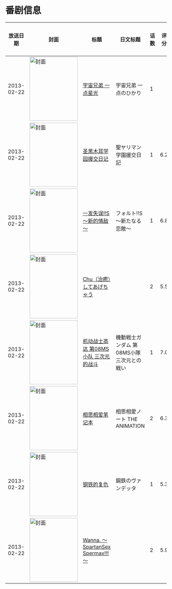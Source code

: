 # 番剧信息

|放送日期|封面|标题|日文标题|话数|评分|评分人数|
|---|---|---|---|---|---|---|
|2013-02-22|<img src="https://lain.bgm.tv/pic/cover/c/3b/90/505255_zf7P6.jpg" alt="封面" style="width:150px;height:200px;object-fit:cover;">|[宇宙兄弟 一点星光](https://bangumi.tv/subject/505255)|宇宙兄弟 一点のひかり|1|||
|2013-02-22|<img src="https://bangumi.tv/img/no_icon_subject.png" alt="封面" style="width:150px;height:200px;object-fit:cover;">|[圣黑木耳学园援交日记](https://bangumi.tv/subject/66604)|聖ヤリマン学園援交日記|1|6.2|300人评分|
|2013-02-22|<img src="https://bangumi.tv/img/no_icon_subject.png" alt="封面" style="width:150px;height:200px;object-fit:cover;">|[一发失误!!S ～新的情敌～](https://bangumi.tv/subject/66605)|フォルト!!S ～新たなる恋敵～|1|6.8|773人评分|
|2013-02-22|<img src="https://bangumi.tv/img/no_icon_subject.png" alt="封面" style="width:150px;height:200px;object-fit:cover;">|[Chu（治癒）してあげちゃう](https://bangumi.tv/subject/66606)||2|5.5|256人评分|
|2013-02-22|<img src="https://lain.bgm.tv/pic/cover/c/ed/c7/65970_oU5tg.jpg" alt="封面" style="width:150px;height:200px;object-fit:cover;">|[机动战士高达 第08MS小队 三次元的战斗](https://bangumi.tv/subject/65970)|機動戦士ガンダム 第08MS小隊 三次元との戦い|1|7.0|714人评分|
|2013-02-22|<img src="https://bangumi.tv/img/no_icon_subject.png" alt="封面" style="width:150px;height:200px;object-fit:cover;">|[相思相爱笔记本](https://bangumi.tv/subject/56865)|相思相愛ノート THE ANIMATION|2|6.3|272人评分|
|2013-02-22|<img src="https://lain.bgm.tv/pic/cover/c/a4/98/10068_jvVyY.jpg" alt="封面" style="width:150px;height:200px;object-fit:cover;">|[钢铁的复仇](https://bangumi.tv/subject/10068)|鋼鉄のヴァンデッタ|1|5.3|67人评分|
|2013-02-22|<img src="https://bangumi.tv/img/no_icon_subject.png" alt="封面" style="width:150px;height:200px;object-fit:cover;">|[Wanna. ～SpartanSex Spermax!!!～](https://bangumi.tv/subject/66565)||2|5.9|289人评分|
